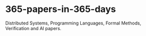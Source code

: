 # 365-papers-in-365-days
Distributed Systems, Programming Languages, Formal Methods, Verification and AI papers. 
